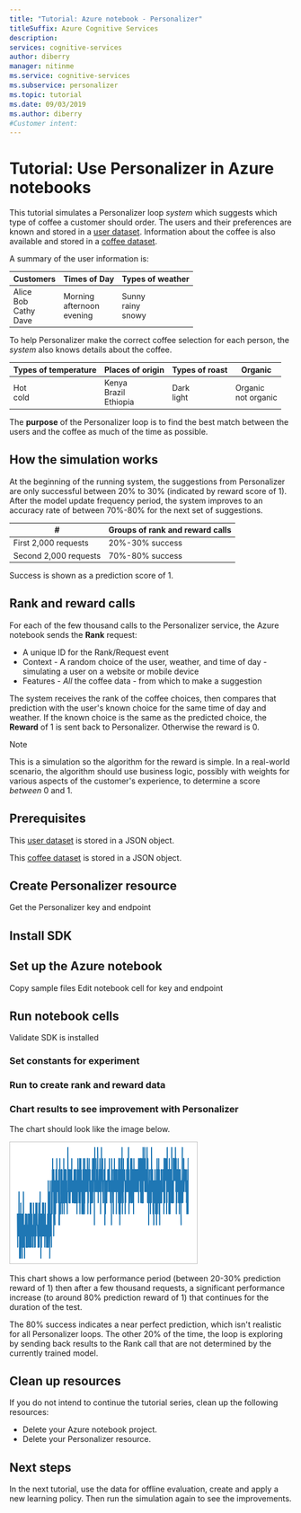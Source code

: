 ```yaml
---
title: "Tutorial: Azure notebook - Personalizer"
titleSuffix: Azure Cognitive Services
description: 
services: cognitive-services
author: diberry
manager: nitinme
ms.service: cognitive-services
ms.subservice: personalizer
ms.topic: tutorial
ms.date: 09/03/2019
ms.author: diberry
#Customer intent: 
---
```


# Tutorial: Use Personalizer in Azure notebooks 

This tutorial simulates a Personalizer loop _system_ which suggests which type of coffee a customer should order. The users and their preferences are known and stored in a [user dataset](~/samples-personalizer/samples/azurenotebook/example.json). Information about the coffee is also available and stored in a [coffee dataset](~/samples-personalizer//samples/azurenotebook/actionfeatures.json).

A summary of the user information is:

|Customers|Times of Day|Types of weather|
|--|--|--|
|Alice<br>Bob<br>Cathy<br>Dave|Morning<br>afternoon<br>evening|Sunny<br>rainy<br>snowy| 

To help Personalizer make the correct coffee selection for each person, the _system_ also knows details about the coffee.

|Types of temperature|Places of origin|Types of roast|Organic|
|--|--|--|--|
|Hot<br>cold|Kenya<br>Brazil<br>Ethiopia|Dark<br>light|Organic<br>not organic|

The **purpose** of the Personalizer loop is to find the best match between the users and the coffee as much of the time as possible. 

## How the simulation works

 At the beginning of the running system, the suggestions from Personalizer are only successful between 20% to 30% (indicated by reward score of 1). After the model update frequency period, the system improves to an accuracy rate of between 70%-80% for the next set of suggestions.  

|#|Groups of rank and reward calls|
|--|--|
|First 2,000 requests|20%-30% success |
|Second 2,000 requests|70%-80% success |

Success is shown as a prediction score of 1.  

## Rank and reward calls

For each of the few thousand calls to the Personalizer service, the Azure notebook sends the **Rank** request:

* A unique ID for the Rank/Request event
* Context - A random choice of the user, weather, and time of day - simulating a user on a website or mobile device
* Features - _All_ the coffee data - from which to make a suggestion

The system receives the rank of the coffee choices, then compares that prediction with the user's known choice for the same time of day and weather. If the known choice is the same as the predicted choice, the **Reward** of 1 is sent back to Personalizer. Otherwise the reward is 0. 

> [!Note]
> This is a simulation so the algorithm for the reward is simple. In a real-world scenario, the algorithm should use business logic, possibly with weights for various aspects of the customer's experience, to determine a score _between_ 0 and 1. 


## Prerequisites

This [user dataset](~/samples-personalizer/samples/azurenotebook/example.json) is stored in a JSON object. 

This [coffee dataset](~/samples-personalizer//samples/azurenotebook/actionfeatures.json) is stored in a JSON object. 


## Create Personalizer resource

Get the Personalizer key and endpoint

## Install SDK

## Set up the Azure notebook

Copy sample files
Edit notebook cell for key and endpoint

## Run notebook cells

Validate SDK is installed


### Set constants for experiment

### Run to create rank and reward data

### Chart results to see improvement with Personalizer

The chart should look like the image below. 

![Chart of results from Azure notebook](./media/tutorial-azure-notebook/azure-notebook-chart-results.png)

This chart shows a low performance period (between 20-30% prediction reward of 1) then after a few thousand requests, a significant performance increase (to around 80% prediction reward of 1) that continues for the duration of the test.

The 80% success indicates a near perfect prediction, which isn't realistic for all Personalizer loops. The other 20% of the time, the loop is exploring by sending back results to the Rank call that are not determined by the currently trained model. 

## Clean up resources

If you do not intend to continue the tutorial series, clean up the following resources:

* Delete your Azure notebook project. 
* Delete your Personalizer resource. 

## Next steps

In the next tutorial, use the data for offline evaluation, create and apply a new learning policy. Then run the simulation again to see the improvements. 


